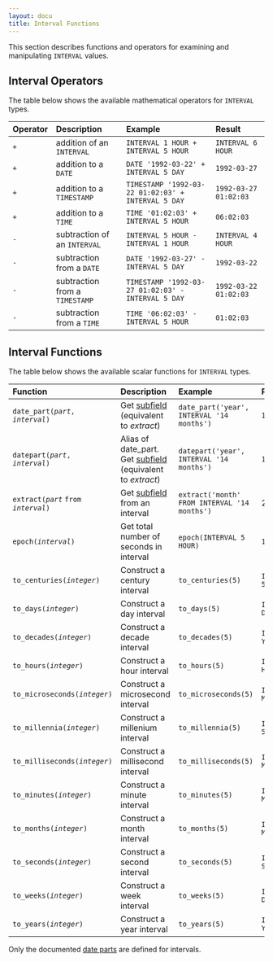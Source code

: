 ```yaml
---
layout: docu
title: Interval Functions
---
```


This section describes functions and operators for examining and manipulating `INTERVAL` values.

## Interval Operators

The table below shows the available mathematical operators for `INTERVAL` types.

| Operator | Description | Example | Result |
|:-|:--|:----|:--|
| `+` | addition of an `INTERVAL` | `INTERVAL 1 HOUR + INTERVAL 5 HOUR` | `INTERVAL 6 HOUR` |
| `+` | addition to a `DATE` | `DATE '1992-03-22' + INTERVAL 5 DAY` | `1992-03-27` |
| `+` | addition to a `TIMESTAMP` | `TIMESTAMP '1992-03-22 01:02:03' + INTERVAL 5 DAY` | `1992-03-27 01:02:03` |
| `+` | addition to a `TIME` | `TIME '01:02:03' + INTERVAL 5 HOUR` | `06:02:03` |
| `-` | subtraction of an `INTERVAL` | `INTERVAL 5 HOUR - INTERVAL 1 HOUR` | `INTERVAL 4 HOUR` |
| `-` | subtraction from a `DATE` | `DATE '1992-03-27' - INTERVAL 5 DAY` | `1992-03-22` |
| `-` | subtraction from a `TIMESTAMP` | `TIMESTAMP '1992-03-27 01:02:03' - INTERVAL 5 DAY` | `1992-03-22 01:02:03` |
| `-` | subtraction from a `TIME` | `TIME '06:02:03' - INTERVAL 5 HOUR` | `01:02:03` |

## Interval Functions

The table below shows the available scalar functions for `INTERVAL` types.

| Function | Description | Example | Result |
|:--|:--|:---|:--|
| `date_part(`*`part`*`, `*`interval`*`)` | Get [subfield](../../sql/functions/datepart) (equivalent to *extract*) | `date_part('year', INTERVAL '14 months')` | `1` |
| `datepart(`*`part`*`, `*`interval`*`)` | Alias of date_part. Get [subfield](../../sql/functions/datepart) (equivalent to *extract*) | `datepart('year', INTERVAL '14 months')` | `1` |
| `extract(`*`part`* `from` *`interval`*`)` | Get [subfield](../../sql/functions/datepart) from an interval | `extract('month' FROM INTERVAL '14 months')` | 2 |
| `epoch(`*`interval`*`)` | Get total number of seconds in interval | `epoch(INTERVAL 5 HOUR)` | `18000.0` |
| `to_centuries(`*`integer`*`)` | Construct a century interval | `to_centuries(5)` | `INTERVAL 500 YEAR` |
| `to_days(`*`integer`*`)` | Construct a day interval | `to_days(5)` | `INTERVAL 5 DAY` |
| `to_decades(`*`integer`*`)` | Construct a decade interval | `to_decades(5)` | `INTERVAL 50 YEAR` |
| `to_hours(`*`integer`*`)` | Construct a hour interval | `to_hours(5)` | `INTERVAL 5 HOUR` |
| `to_microseconds(`*`integer`*`)` | Construct a microsecond interval | `to_microseconds(5)` | `INTERVAL 5 MICROSECOND` |
| `to_millennia(`*`integer`*`)` | Construct a millenium interval | `to_millennia(5)` | `INTERVAL 5000 YEAR` |
| `to_milliseconds(`*`integer`*`)` | Construct a millisecond interval | `to_milliseconds(5)` | `INTERVAL 5 MILLISECOND` |
| `to_minutes(`*`integer`*`)` | Construct a minute interval | `to_minutes(5)` | `INTERVAL 5 MINUTE` |
| `to_months(`*`integer`*`)` | Construct a month interval | `to_months(5)` | `INTERVAL 5 MONTH` |
| `to_seconds(`*`integer`*`)` | Construct a second interval | `to_seconds(5)` | `INTERVAL 5 SECOND` |
| `to_weeks(`*`integer`*`)` | Construct a week interval | `to_weeks(5)` | `INTERVAL 35 DAY` |
| `to_years(`*`integer`*`)` | Construct a year interval | `to_years(5)` | `INTERVAL 5 YEAR` |

Only the documented [date parts](../../sql/functions/datepart) are defined for intervals.

